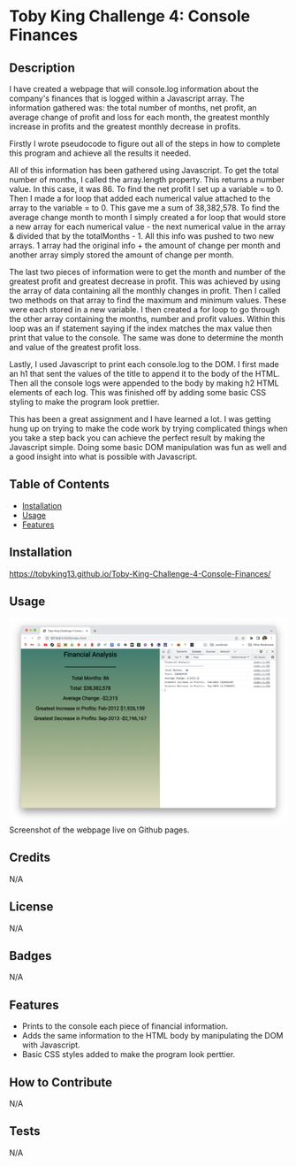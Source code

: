 # Toby King Challenge 4: Console Finances

## Description

I have created a webpage that will console.log information about the company's finances that is logged within a Javascript array. The information gathered was: the total number of months, net profit, an average change of profit and loss for each month, the greatest monthly increase in profits and the greatest monthly decrease in profits. 

Firstly I wrote pseudocode to figure out all of the steps in how to complete this program and achieve all the results it needed.

All of this information has been gathered using Javascript. To get the total number of months, I called the array.length property. This returns a number value. In this case, it was 86. To find the net profit I set up a variable = to 0. Then I made a for loop that added each numerical value attached to the array to the variable = to 0. This gave me a sum of 38,382,578. To find the average change month to month I simply created a for loop that would store a new array for each numerical value - the next numerical value in the array & divided that by the totalMonths - 1. All this info was pushed to two new arrays. 1 array had the original info + the amount of change per month and another array simply stored the amount of change per month.

The last two pieces of information were to get the month and number of the greatest profit and greatest decrease in profit. This was achieved by using the array of data containing all the monthly changes in profit. Then I called two methods on that array to find the maximum and minimum values. These were each stored in a new variable. I then created a for loop to go through the other array containing the months, number and profit values. Within this loop was an if statement saying if the index matches the max value then print that value to the console. The same was done to determine the month and value of the greatest profit loss. 

Lastly, I used Javascript to print each console.log to the DOM. I first made an h1 that sent the values of the title to append it to the body of the HTML. Then all the console logs were appended to the body by making h2 HTML elements of each log. This was finished off by adding some basic CSS styling to make the program look prettier.

This has been a great assignment and I have learned a lot. I was getting hung up on trying to make the code work by trying complicated things when you take a step back you can achieve the perfect result by making the Javascript simple. Doing some basic DOM manipulation was fun as well and a good insight into what is possible with Javascript.

## Table of Contents

- [Installation](#installation)
- [Usage](#usage)
- [Features](#features)

## Installation

https://tobyking13.github.io/Toby-King-Challenge-4-Console-Finances/

## Usage

![Toby King Portfolio](./images/finance-console-screenshot.png "Toby King Portfolio" )
Screenshot of the webpage live on Github pages.

## Credits

N/A

## License

N/A

## Badges

N/A

## Features

* Prints to the console each piece of financial information.
* Adds the same information to the HTML body by manipulating the DOM with Javascript.
* Basic CSS styles added to make the program look perttier.

## How to Contribute

N/A

## Tests

N/A